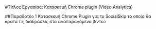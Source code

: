 #Τίτλος Εργασίας: Κατασκευή Chrome plugin (Video Analytics)

##Παραδοτέο 1
Κατασκευή Chrome Plugin για το SocialSkip το οποίο θα κρατά τις διαδράσεις στο αναπαραγόμενο βίντεο
